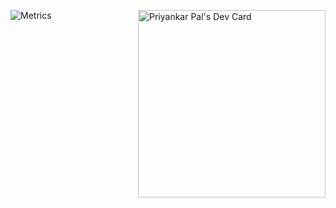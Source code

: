 
<a href="https://app.daily.dev/priyankarpal"><img src="https://api.daily.dev/devcards/f31afe25fab347c99919ec3efa21263f.png?r=bwu" width="300" align="right" alt="Priyankar Pal's Dev Card"/></a>

![Metrics](https://metrics.lecoq.io/priyankarpal?template=classic&base.indepth=true&base.hireable=true&base.metadata=0&followup=1&achievements=1&notable=1&base=header%2C%20activity%2C%20community%2C%20repositories%2C%20metadata&base.indepth=true&base.hireable=true&base.skip=false&followup=false&followup.sections=repositories&followup.indepth=false&followup.archived=true&achievements=false&achievements.threshold=C&achievements.secrets=true&achievements.display=compact&achievements.limit=0&notable=false&notable.from=organization&notable.repositories=false&notable.indepth=false&notable.types=commit&notable.self=false&config.timezone=Asia%2FCalcutta) 